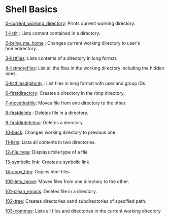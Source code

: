 # Shell Basics
[0-current_working_directory](https://github.com/od-code/alx-system_engineering-devops/blob/main/0x00-shell_basics/0-current_working_directory): Prints current working directory.

[1-listit](https://github.com/od-code/alx-system_engineering-devops/blob/main/0x00-shell_basics/1-listit) : Lists content contained in a directory.

[2-bring_me_home](https://github.com/od-code/alx-system_engineering-devops/blob/main/0x00-shell_basics/2-bring_me_home) : Changes current working directory to user's homedirectory.

[3-listfiles](https://github.com/od-code/alx-system_engineering-devops/blob/main/0x00-shell_basics/3-listfiles): Lists contents of a directory in long format.

[4-listmorefiles](https://github.com/od-code/alx-system_engineering-devops/blob/main/0x00-shell_basics/4-listmorefiles): List all the files in the working directory including the hidden ones.

[5-listfilesdigitonly](https://github.com/od-code/alx-system_engineering-devops/blob/main/0x00-shell_basics/5-listfilesdigitonly) : List files in long format with user and group IDs.

[6-firstdirectory](https://github.com/od-code/alx-system_engineering-devops/blob/main/0x00-shell_basics/6-firstdirectory): Creates a directory in the /tmp directory.

[7-movethatfile](https://github.com/od-code/alx-system_engineering-devops/blob/main/0x00-shell_basics/7-movethatfile): Moves file from one directory to the other.

[8-firstdelete](https://github.com/od-code/alx-system_engineering-devops/blob/main/0x00-shell_basics/8-firstdelete) : Deletes file in a directory.

[9-firstdirdeletion](https://github.com/od-code/alx-system_engineering-devops/blob/main/0x00-shell_basics/9-firstdirdeletion): Deletes a directory.

[10-back](https://github.com/od-code/alx-system_engineering-devops/blob/main/0x00-shell_basics/10-back): Changes working directory to previous one.

[11-lists](https://github.com/od-code/alx-system_engineering-devops/blob/main/0x00-shell_basics/11-lists): Lista all contents in two  directories.

[12-file_type](https://github.com/od-code/alx-system_engineering-devops/blob/main/0x00-shell_basics/12-file_type): Displays foile type of a file

[13-symbolic link](https://github.com/od-code/alx-system_engineering-devops/blob/main/0x00-shell_basics/13_symbolic_link): Creates a synbolic link

[14-copy_htm](https://github.com/od-code/alx-system_engineering-devops/blob/main/0x00-shell_basics/14-copy_html): Copies html files

[100-lets_move](https://github.com/od-code/alx-system_engineering-devops/blob/main/0x00-shell_basics/100-lets_move): Moves files from one directory to the other.

[101-clean_emacs](https://github.com/od-code/alx-system_engineering-devops/blob/main/0x00-shell_basics/101-clean_emacs): Deletes file in a directory.

[102-tree](https://github.com/od-code/alx-system_engineering-devops/blob/main/0x00-shell_basics/102-tree): Creates directories oand subdirectories of specified path.

[103-commas](https://github.com/od-code/alx-system_engineering-devops/blob/main/0x00-shell_basics/103-commas): Lists all files and directories in the current working directory
